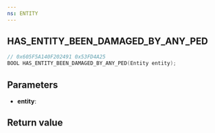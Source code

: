 ```yaml
---
ns: ENTITY
---
```

## HAS_ENTITY_BEEN_DAMAGED_BY_ANY_PED

```c
// 0x605F5A140F202491 0x53FD4A25
BOOL HAS_ENTITY_BEEN_DAMAGED_BY_ANY_PED(Entity entity);
```


## Parameters
* **entity**: 

## Return value
